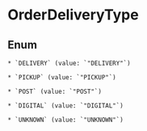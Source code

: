 
# OrderDeliveryType

## Enum


    * `DELIVERY` (value: `"DELIVERY"`)

    * `PICKUP` (value: `"PICKUP"`)

    * `POST` (value: `"POST"`)

    * `DIGITAL` (value: `"DIGITAL"`)

    * `UNKNOWN` (value: `"UNKNOWN"`)



